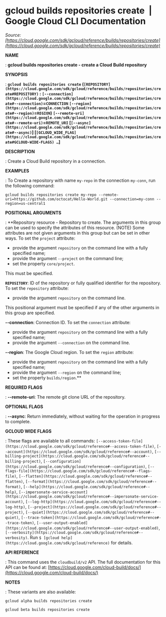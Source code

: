 # gcloud builds repositories create  |  Google Cloud CLI Documentation

*Source: [https://cloud.google.com/sdk/gcloud/reference/builds/repositories/create](https://cloud.google.com/sdk/gcloud/reference/builds/repositories/create)*

**NAME**

: **gcloud builds repositories create - create a Cloud Build repository**

**SYNOPSIS**

: **`gcloud builds repositories create` (`[REPOSITORY](https://cloud.google.com/sdk/gcloud/reference/builds/repositories/create#REPOSITORY)` : `[--connection](https://cloud.google.com/sdk/gcloud/reference/builds/repositories/create#--connection)`=`CONNECTION` `[--region](https://cloud.google.com/sdk/gcloud/reference/builds/repositories/create#--region)`=`REGION`) `[--remote-uri](https://cloud.google.com/sdk/gcloud/reference/builds/repositories/create#--remote-uri)`=`REMOTE_URI` [`[--async](https://cloud.google.com/sdk/gcloud/reference/builds/repositories/create#--async)`] [`[GCLOUD_WIDE_FLAG](https://cloud.google.com/sdk/gcloud/reference/builds/repositories/create#GCLOUD-WIDE-FLAGS) …`]**

**DESCRIPTION**

: Create a Cloud Build repository in a connection.

**EXAMPLES**

: To Create a repository with name ``my-repo`` in
the connection ``my-conn``, run the following
command:

```
gcloud builds repositories create my-repo --remote-uri=https://github.com/octocat/Hello-World.git --connection=my-conn --region=us-central1
```

**POSITIONAL ARGUMENTS**

: **Repository resource - Repository to create. The arguments in this group can be
used to specify the attributes of this resource. (NOTE) Some attributes are not
given arguments in this group but can be set in other ways.
To set the `project` attribute:

- provide the argument `repository` on the command line with a fully
specified name;
- provide the argument `--project` on the command line;
- set the property `core/project`.

This must be specified.

**`REPOSITORY`**:
ID of the repository or fully qualified identifier for the repository.
To set the `repository` attribute:

- provide the argument `repository` on the command line.

This positional argument must be specified if any of the other arguments in this
group are specified.

**--connection**:
Connection ID.
To set the `connection` attribute:

- provide the argument `repository` on the command line with a fully
specified name;
- provide the argument `--connection` on the command line.

**--region**:
The Google Cloud region.
To set the `region` attribute:

- provide the argument `repository` on the command line with a fully
specified name;
- provide the argument `--region` on the command line;
- set the property `builds/region`.**

**REQUIRED FLAGS**

: **--remote-uri**:
The remote git clone URL of the repository.

**OPTIONAL FLAGS**

: **--async**:
Return immediately, without waiting for the operation in progress to complete.

**GCLOUD WIDE FLAGS**

: These flags are available to all commands: `[--access-token-file](https://cloud.google.com/sdk/gcloud/reference#--access-token-file)`,
`[--account](https://cloud.google.com/sdk/gcloud/reference#--account)`, `[--billing-project](https://cloud.google.com/sdk/gcloud/reference#--billing-project)`,
`[--configuration](https://cloud.google.com/sdk/gcloud/reference#--configuration)`,
`[--flags-file](https://cloud.google.com/sdk/gcloud/reference#--flags-file)`,
`[--flatten](https://cloud.google.com/sdk/gcloud/reference#--flatten)`, `[--format](https://cloud.google.com/sdk/gcloud/reference#--format)`, `[--help](https://cloud.google.com/sdk/gcloud/reference#--help)`, `[--impersonate-service-account](https://cloud.google.com/sdk/gcloud/reference#--impersonate-service-account)`,
`[--log-http](https://cloud.google.com/sdk/gcloud/reference#--log-http)`,
`[--project](https://cloud.google.com/sdk/gcloud/reference#--project)`, `[--quiet](https://cloud.google.com/sdk/gcloud/reference#--quiet)`, `[--trace-token](https://cloud.google.com/sdk/gcloud/reference#--trace-token)`, `[--user-output-enabled](https://cloud.google.com/sdk/gcloud/reference#--user-output-enabled)`,
`[--verbosity](https://cloud.google.com/sdk/gcloud/reference#--verbosity)`.
Run `$ [gcloud help](https://cloud.google.com/sdk/gcloud/reference)` for details.

**API REFERENCE**

: This command uses the `cloudbuild/v2` API. The full documentation for
this API can be found at: [https://cloud.google.com/cloud-build/docs/](https://cloud.google.com/cloud-build/docs/)

**NOTES**

: These variants are also available:

```
gcloud alpha builds repositories create
```

```
gcloud beta builds repositories create
```